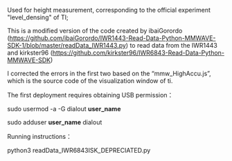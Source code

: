 Used for height measurement, corresponding to the official experiment "level_densing" of TI;

This is a modified version of the code created by ibaiGorordo (https://github.com/ibaiGorordo/IWR1443-Read-Data-Python-MMWAVE-SDK-1/blob/master/readData_IWR1443.py) to read data from the IWR1443 and kirkster96 (https://github.com/kirkster96/IWR6843-Read-Data-Python-MMWAVE-SDK) 

I corrected the errors in the first two based on the “mmw_HighAccu.js”, which is the source code of the visualization window of ti.

The first deployment requires obtaining USB permission：

sudo usermod -a -G dialout **user_name**

sudo adduser **user_name** dialout

Running instructions：

python3 readData_IWR6843ISK_DEPRECIATED.py
